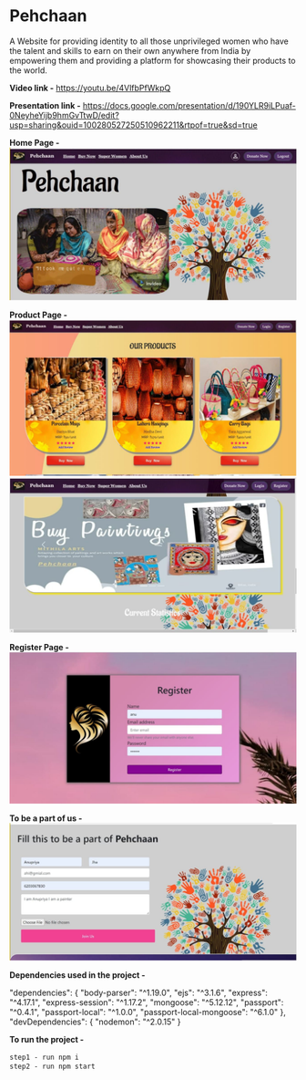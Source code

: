 # Pehchaan
A Website for providing identity to all those unprivileged women who have the talent and skills to earn on their own anywhere from India by empowering them and providing a platform for showcasing their products to the world.

**Video link -** https://youtu.be/4VlfbPfWkpQ

**Presentation link -** https://docs.google.com/presentation/d/190YLR9iLPuaf-0NeyheYijb9hmGvTtwD/edit?usp=sharing&ouid=100280527250510962211&rtpof=true&sd=true 

**Home Page -**
![](static/images/home.jpg)

**Product Page -**
![](static/images/product.jpg)
![](static/images/paint.jpg)

**Register Page -**
![](static/images/reg.jpg)

**To be a part of us -**
![](static/images/topart.jpg)


**Dependencies used in the project -**

   "dependencies": {
    "body-parser": "^1.19.0",
    "ejs": "^3.1.6",
    "express": "^4.17.1",
    "express-session": "^1.17.2",
    "mongoose": "^5.12.12",
    "passport": "^0.4.1",
    "passport-local": "^1.0.0",
    "passport-local-mongoose": "^6.1.0"
  },
  "devDependencies": {
    "nodemon": "^2.0.15"
  }
  
  
  
 **To run the project -**
  
    step1 - run npm i
    step2 - run npm start
    
    
